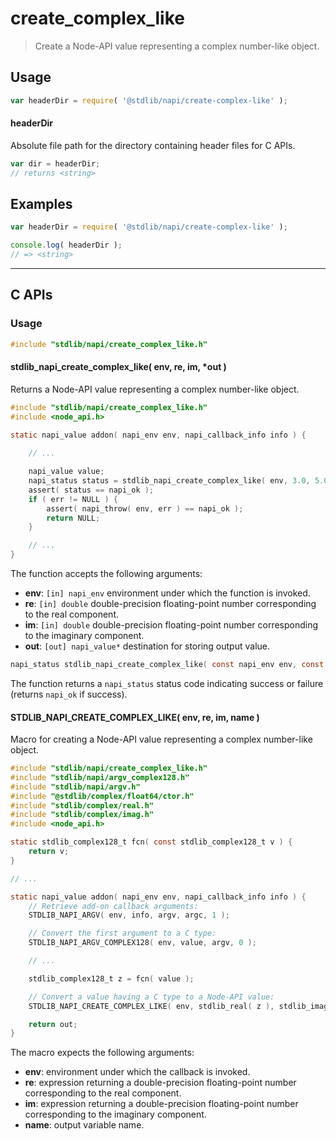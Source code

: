 <!--

@license Apache-2.0

Copyright (c) 2024 The Stdlib Authors.

Licensed under the Apache License, Version 2.0 (the "License");
you may not use this file except in compliance with the License.
You may obtain a copy of the License at

   http://www.apache.org/licenses/LICENSE-2.0

Unless required by applicable law or agreed to in writing, software
distributed under the License is distributed on an "AS IS" BASIS,
WITHOUT WARRANTIES OR CONDITIONS OF ANY KIND, either express or implied.
See the License for the specific language governing permissions and
limitations under the License.

-->

# create_complex_like

> Create a Node-API value representing a complex number-like object.

<!-- Section to include introductory text. Make sure to keep an empty line after the intro `section` element and another before the `/section` close. -->

<section class="intro">

</section>

<!-- /.intro -->

<!-- Package usage documentation. -->

<section class="usage">

## Usage

```javascript
var headerDir = require( '@stdlib/napi/create-complex-like' );
```

#### headerDir

Absolute file path for the directory containing header files for C APIs.

```javascript
var dir = headerDir;
// returns <string>
```

</section>

<!-- /.usage -->

<!-- Package usage notes. Make sure to keep an empty line after the `section` element and another before the `/section` close. -->

<section class="notes">

</section>

<!-- /.notes -->

<!-- Package usage examples. -->

<section class="examples">

## Examples

```javascript
var headerDir = require( '@stdlib/napi/create-complex-like' );

console.log( headerDir );
// => <string>
```

</section>

<!-- /.examples -->

<!-- C interface documentation. -->

* * *

<section class="c">

## C APIs

<!-- Section to include introductory text. Make sure to keep an empty line after the intro `section` element and another before the `/section` close. -->

<section class="intro">

</section>

<!-- /.intro -->

<!-- C usage documentation. -->

<section class="usage">

### Usage

```c
#include "stdlib/napi/create_complex_like.h"
```

#### stdlib_napi_create_complex_like( env, re, im, \*out )

Returns a Node-API value representing a complex number-like object.

```c
#include "stdlib/napi/create_complex_like.h"
#include <node_api.h>

static napi_value addon( napi_env env, napi_callback_info info ) {
    
    // ...

    napi_value value;
    napi_status status = stdlib_napi_create_complex_like( env, 3.0, 5.0, &value );
    assert( status == napi_ok );
    if ( err != NULL ) {
        assert( napi_throw( env, err ) == napi_ok );
        return NULL;
    }

    // ...
}
```

The function accepts the following arguments:

-   **env**: `[in] napi_env` environment under which the function is invoked.
-   **re**: `[in] double` double-precision floating-point number corresponding to the real component.
-   **im**: `[in] double` double-precision floating-point number corresponding to the imaginary component.
-   **out**: `[out] napi_value*` destination for storing output value.

```c
napi_status stdlib_napi_create_complex_like( const napi_env env, const double re, const double im, napi_value *out );
```

The function returns a `napi_status` status code indicating success or failure (returns `napi_ok` if success).

#### STDLIB_NAPI_CREATE_COMPLEX_LIKE( env, re, im, name )

Macro for creating a Node-API value representing a complex number-like object.

```c
#include "stdlib/napi/create_complex_like.h"
#include "stdlib/napi/argv_complex128.h"
#include "stdlib/napi/argv.h"
#include "@stdlib/complex/float64/ctor.h"
#include "stdlib/complex/real.h"
#include "stdlib/complex/imag.h"
#include <node_api.h>

static stdlib_complex128_t fcn( const stdlib_complex128_t v ) {
    return v;
}

// ...

static napi_value addon( napi_env env, napi_callback_info info ) {
    // Retrieve add-on callback arguments:
    STDLIB_NAPI_ARGV( env, info, argv, argc, 1 );

    // Convert the first argument to a C type:
    STDLIB_NAPI_ARGV_COMPLEX128( env, value, argv, 0 );

    // ...

    stdlib_complex128_t z = fcn( value );

    // Convert a value having a C type to a Node-API value:
    STDLIB_NAPI_CREATE_COMPLEX_LIKE( env, stdlib_real( z ), stdlib_imag( z ), out );

    return out;
}
```

The macro expects the following arguments:

-   **env**: environment under which the callback is invoked.
-   **re**: expression returning a double-precision floating-point number corresponding to the real component.
-   **im**: expression returning a double-precision floating-point number corresponding to the imaginary component.
-   **name**: output variable name.

</section>

<!-- /.usage -->

<!-- C API usage notes. Make sure to keep an empty line after the `section` element and another before the `/section` close. -->

<section class="notes">

</section>

<!-- /.notes -->

<!-- C API usage examples. -->

<section class="examples">

</section>

<!-- /.examples -->

</section>

<!-- /.c -->

<!-- Section to include cited references. If references are included, add a horizontal rule *before* the section. Make sure to keep an empty line after the `section` element and another before the `/section` close. -->

<section class="references">

</section>

<!-- /.references -->

<!-- Section for related `stdlib` packages. Do not manually edit this section, as it is automatically populated. -->

<section class="related">

</section>

<!-- /.related -->

<!-- Section for all links. Make sure to keep an empty line after the `section` element and another before the `/section` close. -->

<section class="links">

</section>

<!-- /.links -->
